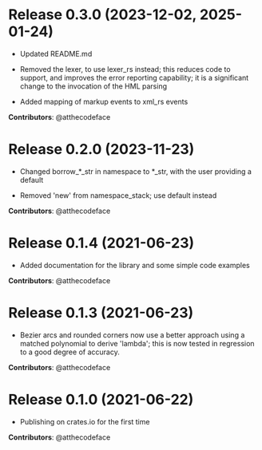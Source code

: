 # Release 0.3.0 (2023-12-02, 2025-01-24)

- Updated README.md

- Removed the lexer, to use lexer_rs instead; this reduces code to
  support, and improves the error reporting capability; it is a
  significant change to the invocation of the HML parsing

- Added mapping of markup events to xml_rs events

**Contributors**: @atthecodeface

# Release 0.2.0 (2023-11-23)

- Changed borrow_*_str in namespace to *_str, with the user providing a default

- Removed 'new' from namespace_stack; use default instead

**Contributors**: @atthecodeface

# Release 0.1.4 (2021-06-23)

- Added documentation for the library and some simple code examples

**Contributors**: @atthecodeface

# Release 0.1.3 (2021-06-23)

- Bezier arcs and rounded corners now use
   a better approach using a matched polynomial
   to derive 'lambda'; this is now tested in
   regression to a good degree of accuracy.

**Contributors**: @atthecodeface

# Release 0.1.0 (2021-06-22)

- Publishing on crates.io for the first time

**Contributors**: @atthecodeface

